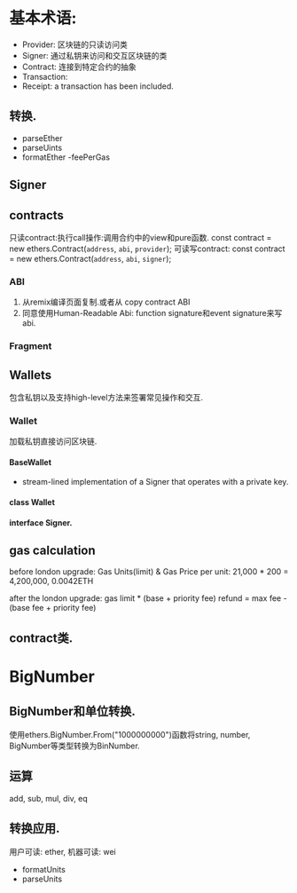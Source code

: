 # 基本术语:
- Provider: 区块链的只读访问类
- Signer: 通过私钥来访问和交互区块链的类
- Contract: 连接到特定合约的抽象
- Transaction:
- Receipt: a transaction has been included.
## 转换.
- parseEther
- parseUints
- formatEther
-feePerGas

## Signer

## contracts
只读contract:执行call操作:调用合约中的view和pure函数.
const contract = new ethers.Contract(`address`, `abi`, `provider`);
可读写contract:
const contract = new ethers.Contract(`address`, `abi`, `signer`);
### ABI
1. 从remix编译页面复制.或者从 copy contract ABI
2. 同意使用Human-Readable Abi: function signature和event signature来写abi.

### Fragment

## Wallets
包含私钥以及支持high-level方法来签署常见操作和交互.
### Wallet
加载私钥直接访问区块链.

#### BaseWallet
- stream-lined implementation of a Signer that operates with a private key.

#### class Wallet

#### interface Signer.

## gas calculation

before london upgrade:
Gas Units(limit) & Gas Price per unit: 21,000 * 200 = 4,200,000, 0.0042ETH

after the london upgrade:
gas limit * (base + priority fee) 
refund = max fee - (base fee + priority fee)

## contract类.

# BigNumber
## BigNumber和单位转换.
使用ethers.BigNumber.From("1000000000")函数将string, number, BigNumber等类型转换为BinNumber.

## 运算
add, sub, mul, div, eq

## 转换应用.
用户可读: ether, 机器可读: wei
- formatUnits
- parseUnits